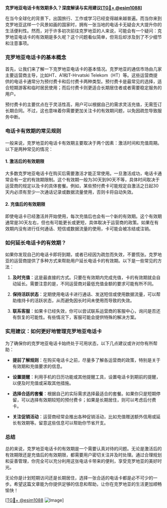 **克罗地亚电话卡有效期多久？深度解读与实用建议[[TG💪+ @esim1088](https://t.me/s/esim1088)]**

在当今全球化的背景下，出国旅行、工作或学习已经变得越来越普遍。而当你来到克罗地亚这样一个风景如画的国家时，拥有一张当地的电话卡无疑会大大提升你的生活便利性。然而，对于许多初次前往克罗地亚的人来说，可能会有一个疑问：克罗地亚电话卡的有效期是多久呢？这个问题看似简单，但背后却涉及到了不少细节和注意事项。

### 克罗地亚电话卡的基本概念

首先，让我们来了解一下克罗地亚电话卡的基本情况。克罗地亚的通信市场由几家主要运营商主导，比如HT、A1和T-Hrvatski Telekom（HT）等。这些运营商提供的电话卡通常分为预付费卡和后付费卡两种类型。预付费卡是最常见的选择，适合短期游客和临时居民使用；而后付费卡则更适合长期居住者或者需要稳定服务的用户。

预付费卡的主要优点在于灵活性高，用户可以根据自己的需求灵活充值，无需签订长期合同。不过，这也意味着你需要更加关注卡的有效期问题，以免因疏忽导致服务中断。

### 电话卡有效期的常见规则

一般来说，克罗地亚的电话卡有效期主要取决于两个因素：激活时间和充值周期。以下是两种常见的情况：

#### 1. 激活后的有效期限
大多数克罗地亚电话卡在购买后需要激活才能正常使用。一旦激活成功，电话卡通常会有一定的有效期限制。这个有效期一般为30天到90天不等，具体时间取决于运营商的规定以及卡的具体套餐。例如，某些预付费卡可能规定自激活之日起30天内必须有至少一次通话记录或数据流量使用，否则卡将自动失效。

#### 2. 充值后的有效期限
即使电话卡已经激活并开始使用，每次充值后也会有一个新的有效期。这个有效期通常是30天左右，但也有可能更长或更短，具体取决于运营商的政策。如果在有效期内没有进行任何通话、短信或数据流量的使用，卡可能会被冻结或注销。

### 如何延长电话卡的有效期？

如果你发现自己的电话卡即将到期，或者已经因为疏忽而失效，不要慌张。克罗地亚的运营商提供了多种方式来帮助用户延长电话卡的有效期。以下是一些常见的方法：

1. **及时充值**：这是最直接的方式。只要在有效期内完成充值，卡的有效期就会自动延长。需要注意的是，不同运营商对最低充值金额的要求可能有所不同。
   
2. **保持活跃状态**：定期使用电话卡进行通话、发送短信或使用数据流量，可以帮助维持卡的活跃状态，从而避免因长时间未使用而导致的失效。

3. **联系客服**：如果卡已经失效，你可以尝试联系运营商的客服中心，询问是否还有恢复的可能性。有些情况下，客服可能会提供特殊的解决方案。

### 实用建议：如何更好地管理克罗地亚电话卡

为了确保你的克罗地亚电话卡始终处于可用状态，以下几点建议或许对你有所帮助：

- **提前了解规则**：在购买电话卡之前，尽量多了解各运营商的政策，特别是关于有效期和充值要求的信息。
  
- **设置提醒**：利用手机的日历功能或其他提醒工具，设置电话卡到期前的提醒，以便及时充值或采取其他措施。

- **选择合适的套餐**：根据自己的实际需求选择最适合的套餐。如果你只是短期停留，可以选择有效期较短的预付费卡；如果是长期居住，则可以考虑后付费卡。

- **关注促销活动**：运营商经常会推出各种促销活动，比如充值赠送额外信用或延长有效期等。留意这些信息可以帮助你节省开支。

### 总结

总的来说，克罗地亚电话卡的有效期是一个需要认真对待的问题。无论是激活后的有效期限还是充值后的有效期限，都需要用户密切关注并及时处理。通过合理规划和妥善管理，你完全可以充分利用这张电话卡带来的便利，享受克罗地亚的美好时光。

无论你是计划短期访问还是长期居住，选择一张合适的电话卡都是必不可少的一步。希望这篇文章能为你提供足够的信息和帮助，让你在克罗地亚的生活更加顺畅愉快！ 

[[TG💪+ @esim1088](https://t.me/s/esim1088) ![Image](https://i.postimg.cc/4NQfJmqS/Snipaste-2025-05-13-00-14-12.png)]